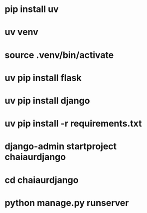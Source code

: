 # pip install uv
# uv venv 
# source .venv/bin/activate
# uv pip install flask
# uv pip install django
# uv pip install -r requirements.txt
# django-admin startproject chaiaurdjango
# cd chaiaurdjango
# python manage.py runserver 